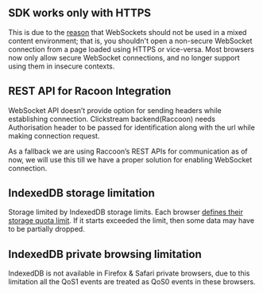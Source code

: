 ## SDK works only with HTTPS

This is due to the [reason](https://developer.mozilla.org/en-US/docs/Web/API/WebSockets_API/Writing_WebSocket_client_applications#security_considerations) that WebSockets should not be used in a mixed content environment; that is, you shouldn't open a non-secure WebSocket connection from a page loaded using HTTPS or vice-versa. Most browsers now only allow secure WebSocket connections, and no longer support using them in insecure contexts.

## REST API for Racoon Integration

WebSocket API doesn’t provide option for sending headers while establishing connection. Clickstream backend(Raccoon) needs Authorisation header to be passed for identification along with the url while making connection request.

As a fallback we are using Raccoon’s REST APIs for communication as of now, we will use this till we have a proper solution for enabling WebSocket connection.

## IndexedDB storage limitation

Storage limited by IndexedDB storage limits. Each browser [defines their storage quota limit](https://developer.mozilla.org/en-US/docs/Web/API/IndexedDB_API/Browser_storage_limits_and_eviction_criteria#storage_limits). If it starts exceeded the limit, then some data may have to be partially dropped.

## IndexedDB private browsing limitation

IndexedDB is not available in Firefox & Safari private browsers, due to this limitation all the QoS1 events are treated as QoS0 events in these browsers.
